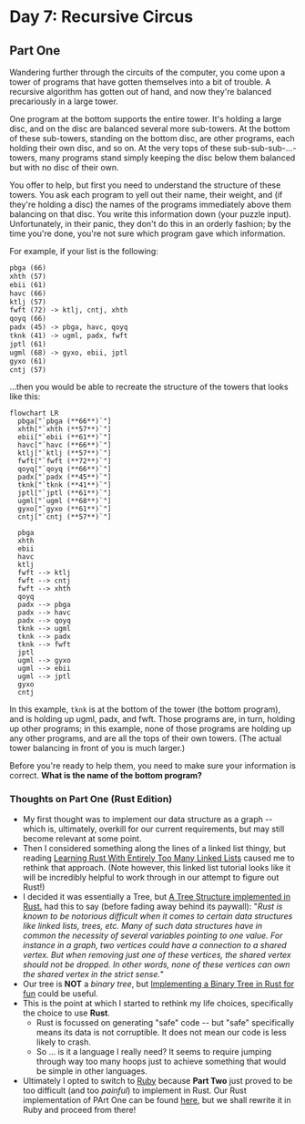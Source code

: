 # Day 7: Recursive Circus

## Part One

Wandering further through the circuits of the computer, you come upon a tower of programs that have gotten themselves into a bit of trouble. A recursive algorithm has gotten out of hand, and now they're balanced precariously in a large tower.

One program at the bottom supports the entire tower. It's holding a large disc, and on the disc are balanced several more sub-towers. At the bottom of these sub-towers, standing on the bottom disc, are other programs, each holding their own disc, and so on. At the very tops of these sub-sub-sub-...-towers, many programs stand simply keeping the disc below them balanced but with no disc of their own.

You offer to help, but first you need to understand the structure of these towers. You ask each program to yell out their name, their weight, and (if they're holding a disc) the names of the programs immediately above them balancing on that disc. You write this information down (your puzzle input). Unfortunately, in their panic, they don't do this in an orderly fashion; by the time you're done, you're not sure which program gave which information.

For example, if your list is the following:

```txt
pbga (66)
xhth (57)
ebii (61)
havc (66)
ktlj (57)
fwft (72) -> ktlj, cntj, xhth
qoyq (66)
padx (45) -> pbga, havc, qoyq
tknk (41) -> ugml, padx, fwft
jptl (61)
ugml (68) -> gyxo, ebii, jptl
gyxo (61)
cntj (57)
```

...then you would be able to recreate the structure of the towers that looks like this:

```mermaid
flowchart LR
  pbga["`pbga (**66**)`"]
  xhth["`xhth (**57**)`"]
  ebii["`ebii (**61**)`"]
  havc["`havc (**66**)`"]
  ktlj["`ktlj (**57**)`"]
  fwft["`fwft (**72**)`"]
  qoyq["`qoyq (**66**)`"]
  padx["`padx (**45**)`"]
  tknk["`tknk (**41**)`"]
  jptl["`jptl (**61**)`"]
  ugml["`ugml (**68**)`"]
  gyxo["`gyxo (**61**)`"]
  cntj["`cntj (**57**)`"]

  pbga
  xhth
  ebii
  havc
  ktlj
  fwft --> ktlj
  fwft --> cntj
  fwft --> xhth
  qoyq
  padx --> pbga
  padx --> havc
  padx --> qoyq
  tknk --> ugml
  tknk --> padx
  tknk --> fwft
  jptl
  ugml --> gyxo
  ugml --> ebii
  ugml --> jptl
  gyxo
  cntj
```

In this example, `tknk` is at the bottom of the tower (the bottom program), and is holding up ugml, padx, and fwft. Those programs are, in turn, holding up other programs; in this example, none of those programs are holding up any other programs, and are all the tops of their own towers. (The actual tower balancing in front of you is much larger.)

Before you're ready to help them, you need to make sure your information is correct. **What is the name of the bottom program?**

### Thoughts on Part One (Rust Edition)

- My first thought was to implement our data structure as a graph -- which is, ultimately, overkill for our current requirements, but may still become relevant at some point.
- Then I considered something along the lines of a linked list thingy, but reading [Learning Rust With Entirely Too Many Linked Lists](https://rust-unofficial.github.io/too-many-lists/) caused me to rethink that approach. (Note however, this linked list tutorial looks like it will be incredibly helpful to work through in our attempt to figure out Rust!)
- I decided it was essentially a Tree, but [A Tree Structure implemented in Rust.](https://applied-math-coding.medium.com/a-tree-structure-implemented-in-rust-8344783abd75) had this to say (before fading away behind its paywall): "_Rust is known to be notorious difficult when it comes to certain data structures like linked lists, trees, etc. Many of such data structures have in common the necessity of several variables pointing to one value. For instance in a graph, two vertices could have a connection to a shared vertex. But when removing just one of these vertices, the shared vertex should not be dropped. In other words, none of these vertices can own the shared vertex in the strict sense._"
- Our tree is **NOT** a _binary tree_, but [Implementing a Binary Tree in Rust for fun](https://rusty-ferris.pages.dev/blog/binary-tree-sum-of-values/) could be useful.
- This is the point at which I started to rethink my life choices, specifically the choice to use **Rust**.
  - Rust is focussed on generating "safe" code -- but "safe" specifically means its data is not corruptible. It does not mean our code is less likely to crash.
  - So ... is it a language I really need? It seems to require jumping through way too many hoops just to achieve something that would be simple in other languages.
- Ultimately I opted to switch to [Ruby](../../doc/languages/Ruby.md) because **Part Two** just proved to be too difficult (and too _painful_) to implement in Rust. Our Rust implementation of PArt One can be found [here](./attempt-in-rust/), but we shall rewrite it in Ruby and proceed from there!
